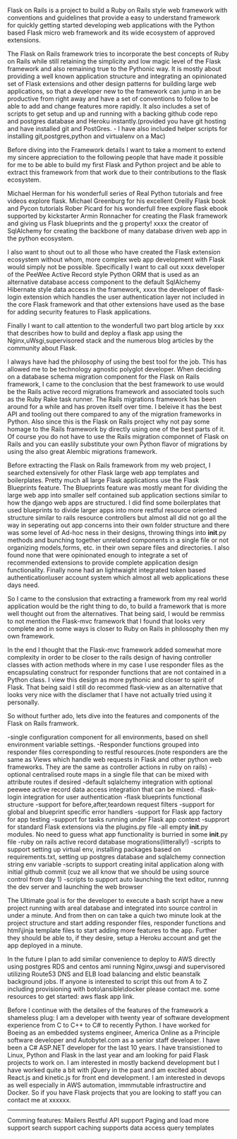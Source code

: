 Flask on Rails is a project to build a Ruby on Rails style web framework
with conventions and guidelines that provide a easy to understand framework
for quickly getting started developing web applications with the Python based
Flask micro web framework and its wide ecosystem of approved extensions.

The Flask on Rails framework tries to incorporate the best concepts of Ruby on Rails while still retaining
the simplicity and low magic level of the Flask framework and also remaining true
to the Pythonic way. It is mostly about providing a well known application structure and integrating an
opinionated set of Flask extensions and other design patterns for building
large web applications, so that a developer new to the framework can jump in an be productive
from right away and have a set of conventions to follow to be able to add and change features
more rapidly. It also includes a set of scripts to get setup and up and running with a backing
github code repo and postgres database and Heroku instantly.(provided you have git hosting and have installed
git and PostGres. - I have also included helper scripts for installing git,postgres,python and virtualenv on a Mac)

Before diving into the Framework details I want to take a moment to extend my sincere appreciation
to the following people that
have made it possible for me to be able to build my first
Flask and Python project and be able to extract this framework from that work due to their contributions
to the flask ecosystem.

Michael Herman for his wonderfull series of  Real Python tutorials and free videos explore flask.
Michael Greenburg for his excellent Oreilly Flask book and Pycon tutorials
Rober Picard for his wonderfull free explore flask ebook supported by kickstarter
Armin Ronnacher for creating the Flask framework and giving us Flask blueprints and the g property!
xxxx the creator of SqlAlchemy for creating the backbone of many database driven web app in the python
ecosystem.

I also want to shout out to all those who have created the Flask extension ecosystem without whom,
more complex web app development with Flask would simply not be possible. Specifically I want to
call out xxxx developer of the PeeWee Active Record style Python ORM that is used as an alternative database
access component to the default SqlAlchemy Hibernate style data access in the framework, xxxx the developer
of flask-login extension which handles the user authentication layer not included in the core Flask framework and
that other extensions have used as the base for adding security features to Flask applications.


Finally I want to call attention to the wonderfull two part blog article by xxx that describes how to
build and deploy a flask app using the Nginx,uWsgi,supervisored stack and the numerous blog articles
by the community about Flask.

I always have had the philosophy of using the best tool for the job. This has allowed me to be technology
agnostic polyglot developer. When deciding on a database schema migration component for the Flask on Rails
framework, I came to the conclusion that the best framework to use would be the Rails active record migrations
framework and associated tools such as the Ruby Rake task runner. The Rails migrations framework has been
around for a while and has proven itself over time. I beleive it has the best API and tooling out there compared to
any of the migration frameworks in Python. Also since this is the Flask on Rails project why not pay some
homage to the Rails framework by directly using one of the best parts of it. Of course you do not have to use
the Rails migration componnet of Flask on Rails and you can easlily substitute your own Python flavor of
migrations by using the also great Alembic migrations framework.

Before extracting the Flask on Rails framework from my web project, I searched extensively for other Flask
large web app templates and boilerplates. Pretty much all large Flask applications use the Flask Blueprints
feature. The Blueprints feature was mostly meant for dividing the large web app into smaller self contained
sub application sections similar to how the django web apps are structured.
I did find some boilerplates that used
blueprints to divide larger apps into more restful resource oriented structure similar to rails resource
controllers
but almost all did not go all the way in seperating out app concerns into their own folder structure and
there was some level of Ad-hoc ness in their designs, throwing things into __init__.py methods and bunching together
unrelated components in a single file or not organizing models,forms, etc. in their own separe files and directories.
I also found none that were opinionated enough to integrate a set
of recommended extensions to provide complete application design functionality. Finally none had an lightwaight
integrated token based authentication\user account system which almost all web applications these days need.

So I came to the conslusion that extracting a framework from my real world application would be the
right thing to do, to build a framework that is more well thought out from
the alternatives. That being said, I would be remmiss to not mention the  Flask-mvc framework
that I found that looks very complete and
in some ways is closer to Ruby on Rails in philosophy then my own framework.

In the end I thought that the  Flask-mvc framework added somewhat more
complexity in order to be closer to the rails design of having controller classes with action methods where
in my case I use responder files as the encapsulating construct for responder functions that are not
contained in a Python class. I view this design as more pythonic and closer to spirit of Flask.
That being said I still
do recommed flask-view as an alternative that looks very nice with the disclamer that I
have not actually tried using it personally.

So without further ado, lets dive into the features and components of the Flask on Rails framwork.

-single configuration component for all environments, based on shell environment variable settings.
-Responder functions grouped into responder files corresponding to restful resources.(note responders are the same
as Views which handle web requests in Flask and other python web frameworks. They are the same as controller actions
in ruby on rails)
-optional centralised route maps in a single file that can be mixed with attribute routes if desired
-default sqlalchemy integration with optional peewee active record data access integration that can be mixed.
-flask-login integration for user authentication
-flask blueprints functional structure
-support for before,after,teardown request filters
-support for global and blueprint specific error handlers
-support for Flask app factory for app testing
-support for tasks running under Flask app context
-supprort for standard Flask extensions via the plugins.py file
-all empty __init__.py modules. No need to guess what app functionality is burried in some __init__.py file
-ruby on rails active record database mogrations(litterally!)
-scripts to support setting up virtual env, installing packages based on requirements.txt, setting
up postgres database and sqlalchemy connection string env variable
-scripts to support creating inital application along with initial github commit (cuz we all know that we should be using
source control from day 1)
-scripts to support auto launching the text editor, runnng the dev server and launching the web browser

The Ultimate goal is for the developer to execute a bash script have a new project running
with areal database
and integrated into source
control in under a minute. And from then on can take a quich two minute look at the
project structure and start adding responder files, responder functions
and html\jinja template files to start adding more features to the app.
Further they should be able to, if they desire, setup a Heroku account and get the app deployed in a minute.

In the future I plan to add similar convenience to deploy to AWS directly using postgres RDS and centos ami
running Nginx,uwsgi and supervisored utilizing Route53 DNS and ELB load balancing and elstic beanstalk background jobs. If anyone is interested to
script this out from A to Z including provisioning with boto\ansible\docker please contact me. some resources
to get started: aws flask app link.

Before I continue with the detailes of the features of the framework a shameless plug:
I am a developer with twenty year of software development experience from C to C++ to C# to recently Python.
I have worked for Boeing as an embedded systems engineer, America Online as a Principle software developer
and Autobytel.com as a
senior staff developer.
I have been a C# ASP.NET developer for the last 10 years. I have transistioned to
Linux, Python and Flask in the last year and am looking for paid Flask projects to work on.
I am interested in mostly backend development but I have worked quite a bit with jQuery in the past
and am excited about
React.js and kinetic.js for front end development. I am interested in devops as well especially in
AWS automation, immmutable infrastructire and Docker.
So if you have Flask projects that you are looking to staff you can contact me at xxxxxx.

---------------------
Comming features:
Mailers
Restful API support
Paging and load more support
search support
caching supports
data access query templates




